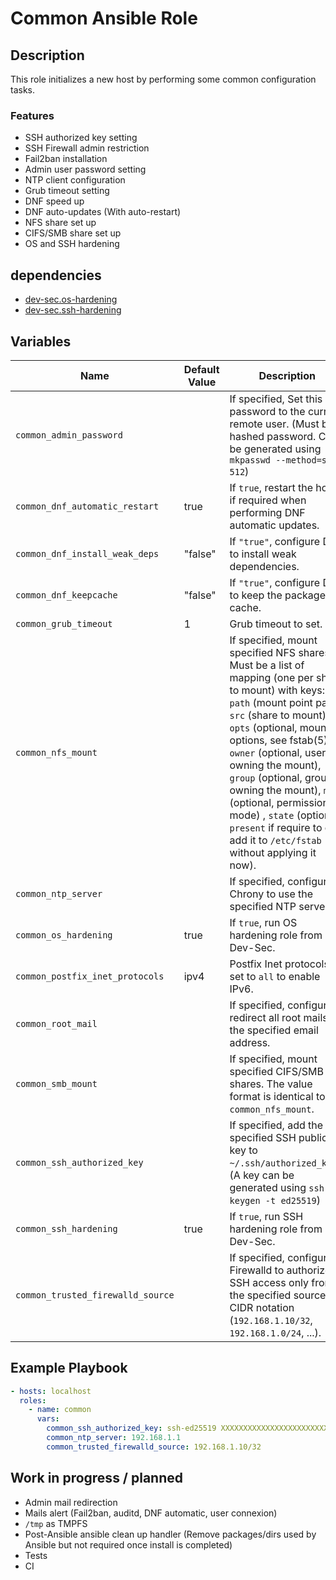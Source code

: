 # Common Ansible Role

## Description

This role initializes a new host by performing some common configuration tasks.

### Features

* SSH authorized key setting
* SSH Firewall admin restriction
* Fail2ban installation
* Admin user password setting
* NTP client configuration
* Grub timeout setting
* DNF speed up
* DNF auto-updates (With auto-restart)
* NFS share set up
* CIFS/SMB share set up
* OS and SSH hardening

## dependencies

* [dev-sec.os-hardening](https://galaxy.ansible.com/dev-sec/os-hardening)
* [dev-sec.ssh-hardening](https://galaxy.ansible.com/dev-sec/ssh-hardening)

## Variables

| Name           | Default Value | Description                        |
| -------------- | ------------- | -----------------------------------|
| `common_admin_password`| | If specified, Set this password to the current remote user. (Must be a hashed password. Can be generated using `mkpasswd --method=sha-512`)
| `common_dnf_automatic_restart`| true | If `true`, restart the host if required when performing DNF automatic updates.
| `common_dnf_install_weak_deps`| "false" | If `"true"`, configure DNF to install weak dependencies.
| `common_dnf_keepcache`| "false" | If `"true"`, configure DNF to keep the package cache.
| `common_grub_timeout`| 1 | Grub timeout to set.
| `common_nfs_mount`| | If specified, mount specified NFS shares. Must be a list of mapping (one per share to mount) with keys: `path` (mount point path), `src` (share to mount), `opts` (optional, mount options, see fstab(5)), `owner` (optional, user owning the mount), `group` (optional, group owning the mount), `mode` (optional, permission mode) , `state` (optional, `present` if require to only add it to `/etc/fstab` without applying it now).
| `common_ntp_server`| | If specified, configure Chrony to use the specified NTP server.
| `common_os_hardening`| true | If `true`, run OS hardening role from Dev-Sec.
| `common_postfix_inet_protocols`| ipv4 | Postfix Inet protocols, set to `all` to enable IPv6.
| `common_root_mail`| | If specified, configure redirect all root mails to the specified email address.
| `common_smb_mount`| | If specified, mount specified CIFS/SMB shares. The value format is identical to `common_nfs_mount`.
| `common_ssh_authorized_key`| | If specified, add the specified SSH public key to `~/.ssh/authorized_keys`. (A key can be generated using `ssh-keygen -t ed25519`)
| `common_ssh_hardening`| true | If `true`, run SSH hardening role from Dev-Sec.
| `common_trusted_firewalld_source`| | If specified, configure Firewalld to authorize SSH access only from the specified source in CIDR notation (`192.168.1.10/32`, `192.168.1.0/24`, ...). 

## Example Playbook

```yaml
- hosts: localhost
  roles:
    - name: common
      vars:
        common_ssh_authorized_key: ssh-ed25519 XXXXXXXXXXXXXXXXXXXXXXXXXXXXXXXXX
        common_ntp_server: 192.168.1.1
        common_trusted_firewalld_source: 192.168.1.10/32
```

## Work in progress / planned

* Admin mail redirection
* Mails alert (Fail2ban, auditd, DNF automatic, user connexion)
* `/tmp` as TMPFS
* Post-Ansible ansible clean up handler (Remove packages/dirs used by Ansible but not required once install is completed)
  <!---
  Packages:
  python3-policycoreutils
  
  Dirs:
  ~/.ansible
  
  Notes:
  Should be ignored in idempotency tests
  -->
* Tests
* CI
